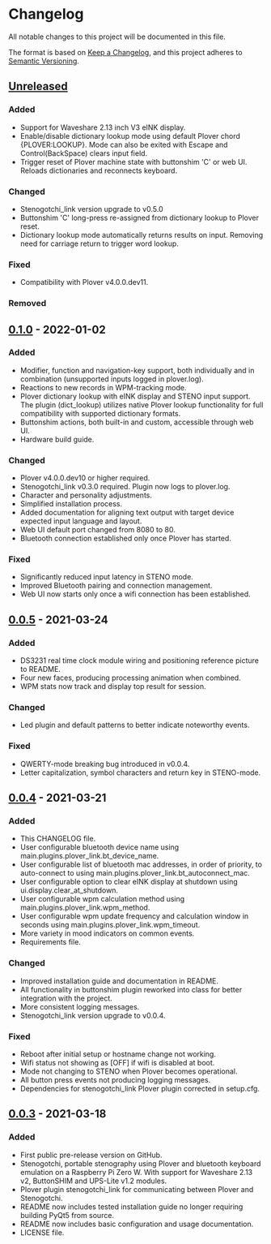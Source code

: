 # Changelog
All notable changes to this project will be documented in this file.

The format is based on [Keep a Changelog](https://keepachangelog.com/en/1.0.0/),
and this project adheres to [Semantic Versioning](https://semver.org/spec/v2.0.0.html).


## [Unreleased]
### Added
- Support for Waveshare 2.13 inch V3 eINK display.
- Enable/disable dictionary lookup mode using default Plover chord {PLOVER:LOOKUP}. Mode can also be exited with Escape and Control(BackSpace) clears input field.
- Trigger reset of Plover machine state with buttonshim 'C' or web UI. Reloads dictionaries and reconnects keyboard.

### Changed
- Stenogotchi_link version upgrade to v0.5.0
- Buttonshim 'C' long-press re-assigned from dictionary lookup to Plover reset.
- Dictionary lookup mode automatically returns results on input. Removing need for carriage return to trigger word lookup.

### Fixed
- Compatibility with Plover v4.0.0.dev11.

### Removed

## [0.1.0] - 2022-01-02
### Added
- Modifier, function and navigation-key support, both individually and in combination (unsupported inputs logged in plover.log).
- Reactions to new records in WPM-tracking mode.
- Plover dictionary lookup with eINK display and STENO input support. The plugin (dict_lookup) utilizes native Plover lookup functionality for full compatibility with supported dictionary formats.
- Buttonshim actions, both built-in and custom, accessible through web UI.
- Hardware build guide.

### Changed
- Plover v4.0.0.dev10 or higher required.
- Stenogotchi_link v0.3.0 required. Plugin now logs to plover.log.
- Character and personality adjustments.
- Simplified installation process.
- Added documentation for aligning text output with target device expected input language and layout.
- Web UI default port changed from 8080 to 80.
- Bluetooth connection established only once Plover has started.

### Fixed
- Significantly reduced input latency in STENO mode.
- Improved Bluetooth pairing and connection management.
- Web UI now starts only once a wifi connection has been established.

## [0.0.5] - 2021-03-24
### Added
- DS3231 real time clock module wiring and positioning reference picture to README.
- Four new faces, producing processing animation when combined.
- WPM stats now track and display top result for session.

### Changed
- Led plugin and default patterns to better indicate noteworthy events.

### Fixed
- QWERTY-mode breaking bug introduced in v0.0.4.
- Letter capitalization, symbol characters and return key in STENO-mode.

## [0.0.4] - 2021-03-21
### Added
- This CHANGELOG file.
- User configurable bluetooth device name using main.plugins.plover_link.bt_device_name.
- User configurable list of bluetooth mac addresses, in order of priority, to auto-connect to using main.plugins.plover_link.bt_autoconnect_mac.
- User configurable option to clear eINK display at shutdown using ui.display.clear_at_shutdown.
- User configurable wpm calculation method using main.plugins.plover_link.wpm_method.
- User configurable wpm update frequency and calculation window in seconds using main.plugins.plover_link.wpm_timeout.
- More variety in mood indicators on common events.
- Requirements file.

### Changed
- Improved installation guide and documentation in README.
- All functionality in buttonshim plugin reworked into class for better integration with the project.
- More consistent logging messages.
- Stenogotchi_link version upgrade to v0.0.4.

### Fixed
- Reboot after initial setup or hostname change not working.
- Wifi status not showing as [OFF] if wifi is disabled at boot.
- Mode not changing to STENO when Plover becomes operational.
- All button press events not producing logging messages.
- Dependencies for stenogotchi_link Plover plugin corrected in setup.cfg.

## [0.0.3] - 2021-03-18
### Added
- First public pre-release version on GitHub.
- Stenogotchi, portable stenography using Plover and bluetooth keyboard emulation on a Raspberry Pi Zero W. With support for Waveshare 2.13 v2, ButtonSHIM and UPS-Lite v1.2 modules.
- Plover plugin stenogotchi_link for communicating between Plover and Stenogotchi.
- README now includes tested installation guide no longer requiring building PyQt5 from source.
- README now includes basic configuration and usage documentation.
- LICENSE file.

[Unreleased]: https://github.com/Anodynous/stenogotchi/compare/v0.1.0...dev
[0.1.0]: https://github.com/Anodynous/stenogotchi/compare/v0.0.5...v0.1.0
[0.0.5]: https://github.com/Anodynous/stenogotchi/compare/v0.0.4...v0.0.5
[0.0.4]: https://github.com/Anodynous/stenogotchi/compare/v0.0.3...v0.0.4
[0.0.3]: https://github.com/Anodynous/stenogotchi/releases/tag/v0.0.3
